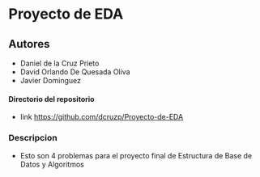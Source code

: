 # Proyecto de EDA

## Autores

 * Daniel de la Cruz Prieto
 * David Orlando De Quesada Oliva
 * Javier Dominguez

#### Directorio del repositorio 

* link https://github.com/dcruzp/Proyecto-de-EDA

### Descripcion

 * Esto son 4 problemas para el proyecto final de Estructura de Base de Datos y Algoritmos